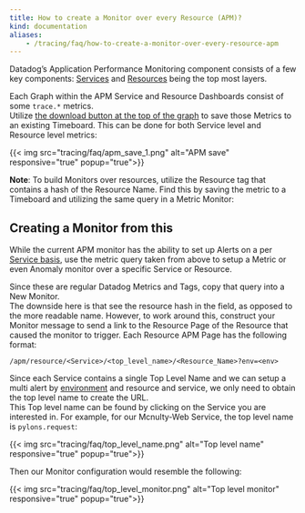 ```yaml
---
title: How to create a Monitor over every Resource (APM)? 
kind: documentation
aliases:
    - /tracing/faq/how-to-create-a-monitor-over-every-resource-apm
---
```


Datadog’s Application Performance Monitoring component consists of a few key components: [Services](/tracing/visualization/service) and [Resources](/tracing/visualization/resource) being the top most layers.  

Each Graph within the APM Service and Resource Dashboards consist of some `trace.*` metrics.  
Utilize [the download button at the top of the graph](/tracing/visualization/service/#export-to-timeboard) to save those Metrics to an existing Timeboard. This can be done for both Service level and Resource level metrics:

{{< img src="tracing/faq/apm_save_1.png" alt="APM save" responsive="true" popup="true">}}

**Note**: To build Monitors over resources, utilize the Resource tag that contains a hash of the Resource Name. Find this by saving the metric to a Timeboard and utilizing the same query in a Metric Monitor:

## Creating a Monitor from this

While the current APM monitor has the ability to set up Alerts on a per [Service basis](/monitors/monitor_types/apm), use the metric query taken from above to setup a Metric or even Anomaly monitor over a specific Service or Resource.  

Since these are regular Datadog Metrics and Tags, copy that query into a New Monitor.  
The downside here is that see the resource hash in the field, as opposed to the more readable name. However, to work around this, construct your Monitor message to send a link to the Resource Page of the Resource that caused the monitor to trigger. Each Resource APM Page has the following format:

```
/apm/resource/<Service>/<top_level_name>/<Resource_Name>?env=<env>
```

Since each Service contains a single Top Level Name and we can setup a multi alert by [environment](/tracing/setup/environment) and resource and service, we only need to obtain the top level name to create the URL.  
This Top level name can be found by clicking on the Service you are interested in. For example, for our Mcnulty-Web Service, the top level name is `pylons.request`:

{{< img src="tracing/faq/top_level_name.png" alt="Top level name" responsive="true" popup="true">}}

Then our Monitor configuration would resemble the following:

{{< img src="tracing/faq/top_level_monitor.png" alt="Top level monitor" responsive="true" popup="true">}}